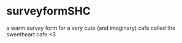 # surveyformSHC
a warm survey form for a very cute (and imaginary) cafe called the sweetheart cafe &lt;3
